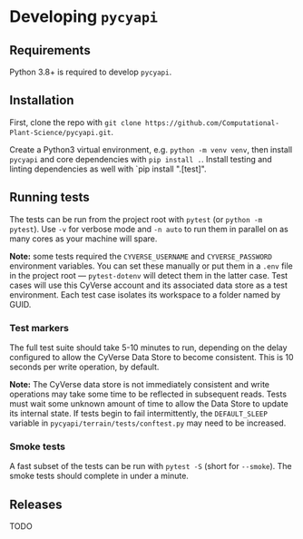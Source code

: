 # Developing `pycyapi`

## Requirements

Python 3.8+ is required to develop `pycyapi`.

## Installation

First, clone the repo with `git clone https://github.com/Computational-Plant-Science/pycyapi.git`.

Create a Python3 virtual environment, e.g. `python -m venv venv`, then install `pycyapi` and core dependencies with `pip install .`. Install testing and linting dependencies as well with `pip install ".[test]".

## Running tests

The tests can be run from the project root with `pytest` (or `python -m pytest`). Use `-v` for verbose mode and `-n auto` to run them in parallel on as many cores as your machine will spare.

**Note:** some tests required the `CYVERSE_USERNAME` and `CYVERSE_PASSWORD` environment variables. You can set these manually or put them in a `.env` file in the project root &mdash; `pytest-dotenv` will detect them in the latter case. Test cases will use this CyVerse account and its associated data store as a test environment. Each test case isolates its workspace to a folder named by GUID.

### Test markers

The full test suite should take 5-10 minutes to run, depending on the delay configured to allow the CyVerse Data Store to become consistent. This is 10 seconds per write operation, by default. 

**Note:** The CyVerse data store is not immediately consistent and write operations may take some time to be reflected in subsequent reads. Tests must wait some unknown amount of time to allow the Data Store to update its internal state. If tests begin to fail intermittently, the `DEFAULT_SLEEP` variable in `pycyapi/terrain/tests/conftest.py` may need to be increased.

### Smoke tests

A fast subset of the tests can be run with `pytest -S` (short for `--smoke`). The smoke tests should complete in under a minute.

## Releases

TODO